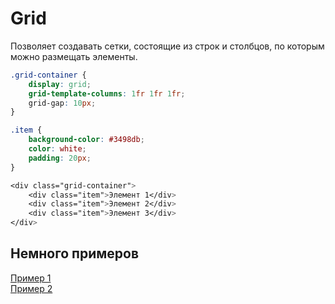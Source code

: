 # Grid

Позволяет создавать сетки, состоящие из строк и столбцов, по которым можно размещать элементы. 

```css
.grid-container {
    display: grid;
    grid-template-columns: 1fr 1fr 1fr;
    grid-gap: 10px;
}

.item {
    background-color: #3498db;
    color: white;
    padding: 20px;
}

<div class="grid-container">
    <div class="item">Элемент 1</div>
    <div class="item">Элемент 2</div>
    <div class="item">Элемент 3</div>
</div>
```

## Немного примеров

[Пример 1](/Theory/Grid-Examples/Grid4.md)  
[Пример 2](/Theory/Grid-Examples/Grid5.md)


